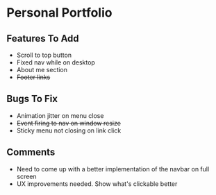 # Personal Portfolio

## Features To Add

- Scroll to top button
- Fixed nav while on desktop
- About me section
- ~~Footer links~~

## Bugs To Fix

- Animation jitter on menu close
- ~~Event firing to nav on window resize~~
- Sticky menu not closing on link click

## Comments

- Need to come up with a better implementation of the navbar on full screen
- UX improvements needed. Show what's clickable better